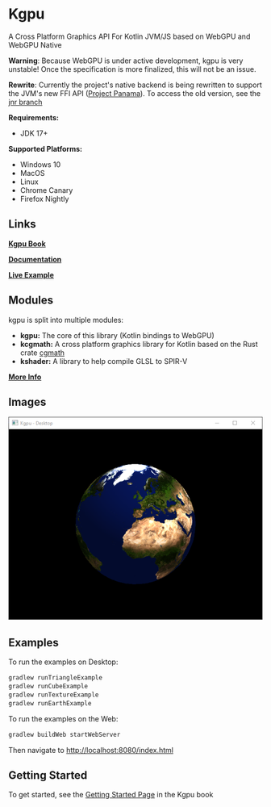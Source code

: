 # Kgpu

A Cross Platform Graphics API For Kotlin JVM/JS based on WebGPU and WebGPU Native

__Warning__: Because WebGPU is under active development, kgpu is very unstable! Once the specification is more 
finalized, this will not be an issue. 

__Rewrite__: Currently the project's native backend is being 
rewritten to support the JVM's new FFI API ([Project Panama](https://openjdk.java.net/projects/panama/)). 
To access the old version, see the [jnr branch](https://github.com/kgpu/kgpu/tree/jnr)

 __Requirements:__

- JDK 17+

 __Supported Platforms:__

- Windows 10
- MacOS
- Linux
- Chrome Canary
- Firefox Nightly

## Links

[__Kgpu Book__](https://kgpu.github.io/kgpu)

[__Documentation__](https://kgpu.github.io/kgpu/dokka/-modules.html)

[__Live Example__](https://kgpu.github.io/kgpu/examples/index.html)

## Modules

kgpu is split into multiple modules:

- __kgpu:__ The core of this library (Kotlin bindings to WebGPU)
- __kcgmath:__  A cross platform graphics library for Kotlin based
on the Rust crate [cgmath](https://crates.io/crates/cgmath)
- __kshader:__ A library to help compile GLSL to SPIR-V

[__More Info__](https://kgpu.github.io/kgpu/modules.html)

## Images

![Earth Example](docs/src/images/earth.png)

## Examples

To run the examples on Desktop:

```bash
gradlew runTriangleExample
gradlew runCubeExample
gradlew runTextureExample
gradlew runEarthExample
```

To run the examples on the Web:

```bash
gradlew buildWeb startWebServer
```

Then navigate to [http://localhost:8080/index.html](http://localhost:8080/index.html)

## Getting Started
To get started, see the [Getting Started Page](https://kgpu.github.io/kgpu/getting_started.html)
in the Kgpu book
